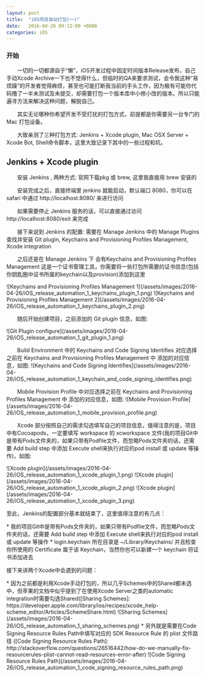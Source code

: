 ```yaml
---
layout: post
title:  "iOS项目自动打包(一)"
date:   2016-04-26 09:12:00 +0800
categories: iOS
---
```


### 开始 ###
<p>&emsp;&emsp;一切的一切都源自于“懒”，iOS开发过程中固定时间版本Release发布，自己手动Xcode Archive一下也不觉得什么，但临时的QA来要求测试，会令我这种“易烦躁”的开发者觉得麻烦，甚至也可能打断我当前的手头工作，因为极有可能你代码撸了一半未测试及未提交，却需要打包一个版本库中小修小改的版本。所以只能遍寻方法来解决这种问题，解脱自己。</p>
<p>&emsp;&emsp;其实无论哪种你希望开发不受打扰的打包方式，前提都是你需要另一台专门的 Mac 打包设备。</p>
<p>&emsp;&emsp;大致亲测了三种打包方式: Jenkins + Xcode plugin, Mac OSX Server + Xcode Bot, Shell命令脚本，这里大致记录下其中的一些过程和坑。</p>

## Jenkins + Xcode plugin ##
<p>&emsp;&emsp;安装 Jenkins , 两种方式: 官网下载pkg 或 brew, 这里我直接用 brew 安装的</p>
<p>&emsp;&emsp;安装完成之后，直接终端里 jenkins 就能启动，默认端口 8080，你可以在 safari 中通过 http://localhost:8080/ 来进行访问</p>
<p>&emsp;&emsp;如果需要停止 Jenkins 服务的话，可以直接通过访问 http://localhost:8080/exit 来完成</p>
<p>&emsp;&emsp;接下来说到 Jenkins 的配置: 需要在 Manage Jenkins 中的 Manage Plugins 查找并安装 Git plugin, Keychains and Provisioning Profiles Management, Xcode integration</p>

<p>&emsp;&emsp;之后还是在 Manage Jenkins 下 会有Keychains and Provisioning Profiles Management 这是一个证书管理工具，你需要将一些打包所需要的证书信息(包括你钥匙圈中证书所属的keychain以及provision)添加到这里</p>
![Keychains and Provisioning Profiles Management 1](/assets/images/2016-04-26/iOS_release_automation_1_keychains_plugin_1.png)
![Keychains and Provisioning Profiles Management 2](/assets/images/2016-04-26/iOS_release_automation_1_keychains_plugin_2.png)

<p>&emsp;&emsp;随后开始创建项目，之前添加的 Git plugin 信息，如图:</p>
![Git Plugin configure](/assets/images/2016-04-26/iOS_release_automation_1_git_plugin_1.png)
<p>&emsp;&emsp;Build Environment 中的 Keychains and Code Signing Identifies 对应选择之前在 Keychains and Provisioning Profiles Management 中 添加的对应信息，如图:
![Keychains and Code Signing Identifies](/assets/images/2016-04-26/iOS_release_automation_1_keychain_and_code_signing_identifies.png)
<p>&emsp;&emsp;Mobile Provision Profile 中对应选择之前在 Keychains and Provisioning Profiles Management 中 添加的对应信息，如图:
![Mobile Provision Profile](/assets/images/2016-04-26/iOS_release_automation_1_mobile_provision_profile.png)
<p>&emsp;&emsp;Xcode 部分按照自己的需求勾选填写自己的项目信息，值得注意的是，项目中有Cocoapods，一定要填写 workspace 的 xcworkspace 文件(我的项目Git中是带有Pods文件夹的，如果只带有Podfile文件，而忽略Pods文件夹的话，还需要 Add build step 中添加 Execute shell来执行对应的pod install 或 update 等操作)，如图:</p>
![Xcode plugin](/assets/images/2016-04-26/iOS_release_automation_1_xcode_plugin_1.png)
![Xcode plugin](/assets/images/2016-04-26/iOS_release_automation_1_xcode_plugin_2.png)
![Xcode plugin](/assets/images/2016-04-26/iOS_release_automation_1_xcode_plugin_3.png)

<p>至此，Jenkins的配置部分基本就结束了，这里值得注意的有几点：</p>
* 我的项目Git中是带有Pods文件夹的，如果只带有Podfile文件，而忽略Pods文件夹的话，还需要 Add build step 中添加 Execute shell来执行对应的pod install 或 update 等操作
* login.keychain 所在目录是 ~/Library/Keychains/ 并且检查你所使用的 Certificate 属于该 Keychain，当然你也可以新建一个 keychain 将证书添加进去

<p>接下来讲两个Xcode中会遇到的问题：</p>
* 因为之前都是利用Xcode手动打包的，所以几乎Schemes中的Shared都未选中，但苹果的文档中似乎提到了在使用Xcode Server之类的automatic integration时需要勾选Shared([Sharing Schemes]: https://developer.apple.com/library/ios/recipes/xcode_help-scheme_editor/Articles/SchemeShare.html)
![Sharing Schemes](/assets/images/2016-04-26/iOS_release_automation_1_sharing_schemes.png)
* 另外就是需要在Code Signing Resource Rules Path中填写对应的 SDK Resource Rule 的 plist 文件路径 ([Code Signing Resource Rules Path]: http://stackoverflow.com/questions/26516442/how-do-we-manually-fix-resourcerules-plist-cannot-read-resources-error-after)
![Code Signing Resource Rules Path](/assets/images/2016-04-26/iOS_release_automation_1_code_signing_resource_rules_path.png)
